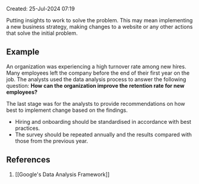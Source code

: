 Created: 25-Jul-2024 07:19

Putting insights to work to solve the problem. This may mean implementing a new business strategy, making changes to a website or any other actions that solve the initial problem.
## Example
An organization was experiencing a high turnover rate among new hires. Many employees left the company before the end of their first year on the job. The analysts used the data analysis process to answer the following question: **How can the organization improve the retention rate for new employees?**

The last stage was for the analysts to provide recommendations on how best to implement change based on the findings.
* Hiring and onboarding should be standardised in accordance with best practices.
* The survey should be repeated annually and the results compared with those from the previous year.
## References
1. [[Google's Data Analysis Framework]]
